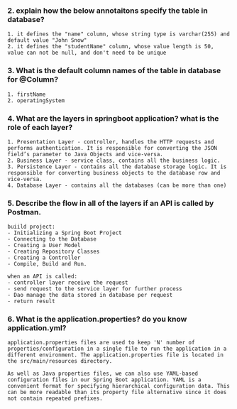 ### 2. explain how the below annotaitons specify the table in database?
```
1. it defines the "name" column, whose string type is varchar(255) and default value "John Snow"
2. it defines the "studentName" column, whose value length is 50, value can not be null, and don't need to be unique
```

### 3. What is the default column names of the table in database for  @Column?
```
1. firstName
2. operatingSystem
```

### 4. What are the layers in springboot application? what is the role of each layer?
```
1. Presentation Layer - controller, handles the HTTP requests and performs authentication. It is responsible for converting the JSON field’s parameter to Java Objects and vice-versa.
2. Business Layer - service class, contains all the business logic. 
3. Persistence Layer - contains all the database storage logic. It is responsible for converting business objects to the database row and vice-versa.
4. Database Layer - contains all the databases (can be more than one)
```

### 5. Describe the flow in all of the layers if an API is called by Postman.
```
buiild project:
- Initializing a Spring Boot Project
- Connecting to the Database
- Creating a User Model
- Creating Repository Classes
- Creating a Controller
- Compile, Build and Run.

when an API is called:
- controller layer receive the request
- send request to the service layer for further process
- Dao manage the data stored in database per request
- return result
```

### 6. What is the application.properties? do you know application.yml?
```
application.properties files are used to keep 'N' number of properties/configuration in a single file to run the application in a different environment. The application.properties file is located in the src/main/resources directory.

As well as Java properties files, we can also use YAML-based configuration files in our Spring Boot application. YAML is a convenient format for specifying hierarchical configuration data. This can be more readable than its property file alternative since it does not contain repeated prefixes.
```

